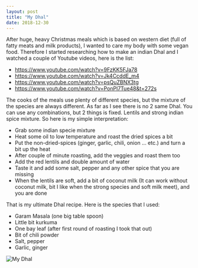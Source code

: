 ```yaml
---
layout: post
title: "My Dhal"
date: 2018-12-30
---
```


After huge, heavy Christmas meals which is based on western diet (full of fatty meats and milk products), I wanted to care my body with some vegan food. Therefore I started researching how to make an indian Dhal and I watched a couple of Youtube videos, here is the list:
 *  <https://www.youtube.com/watch?v=9FzKK5FJa78>
 *  <https://www.youtube.com/watch?v=Jk4CcddE_m4>
 *  <https://www.youtube.com/watch?v=psQuZBNX3tg>
 *  <https://www.youtube.com/watch?v=PonPl7Tue48&t=272s>

The cooks of the meals use plenty of different species, but the mixture of the species are always different. As far as I see there is no 2 same Dhal. You can use any combinations, but 2 things is fixed. Lentils and strong indian spice mixture. So here is my simple interpretation:
 *  Grab some indian specie mixture
 *  Heat some oil to low temperature and roast the dried spices a bit
 *  Put the non-dried-spices (ginger, garlic, chili, onion ... etc.) and turn a bit up the heat
 *  After couple of minute roasting, add the veggies and roast them too
 *  Add the red lentils and double amount of water
 *  Taste it and add some salt, pepper and any other spice that you are missing
 *  When the lentils are soft, add a bit of coconut milk (It can work without coconut milk, bit I like when the strong species and soft milk meet), and you are done

That is my ultimate Dhal recipe. Here is the species that I used:
 *  Garam Masala (one big table spoon)
 *  Little bit kurkuma
 *  One bay leaf (after first round of roasting I took that out)
 *  Bit of chili powder
 *  Salt, pepper
 *  Garlic, ginger
 
 ![My Dhal](http://franyek.github.io/images/2018-12-30-my-dhal-01.jpg)
  
  